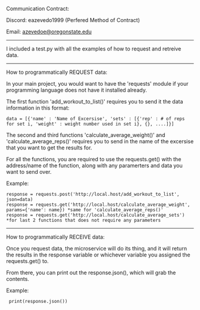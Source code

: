 Communication Contract: 

Discord: eazevedo1999 (Perfered Method of Contract) 

Email: azevedoe@oregonstate.edu

_______________________________________________________________________________________________________________________________________________________________________________________
  
I included a test.py with all the examples of how to request and retreive data.

_______________________________________________________________________________________________________________________________________________________________________________________

How to programmatically REQUEST data:

  In your main project, you would want to have the 'requests' module if your programming language does not have it installed already. 
	
  The first function 'add_workout_to_list()' requires you to send it the data information in this format:
	
    data = [{'name' : 'Name of Excersise', 'sets' : [{'rep' : # of reps for set i, 'weight' : weight number used in set i}, {}, ....]}] 
			
  The second and third functions 'calculate_average_weight()' and 'calculate_average_reps()' requires you to send in the name of the excersise that you want to get the results for. 
	
  For all the functions, you are required to use the requests.get() with the address/name of the function, along with any paramerters and data you want to send over. 
  
  Example:
  
    response = requests.post('http://local.host/add_workout_to_list', json=data)
    response = requests.get('http://local.host/calculate_average_weight', params={'name': name}) *same for 'calculate_average_reps()'
    response = requests.get('http://local.host/calculate_average_sets') *for last 2 functions that does not require any parameters

_______________________________________________________________________________________________________________________________________________________________________________________

How to programmatically RECEIVE data:

  Once you request data, the microservice will do its thing, and it will return the results in the response variable or whichever variable you assigned the requests.get() to. 
  
  From there, you can print out the response.json(), which will grab the contents. 

  Example:
  
     print(response.json())
